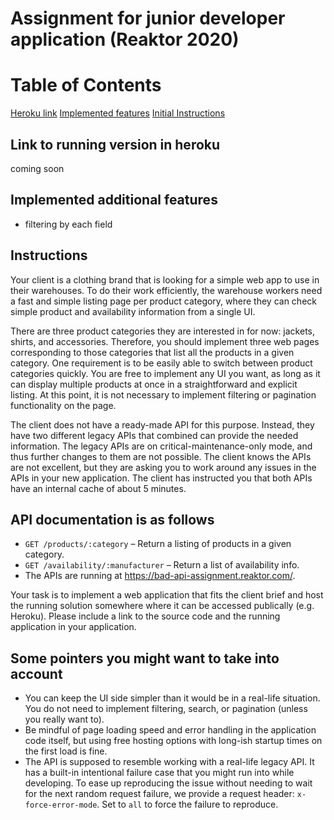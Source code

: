# Assignment for junior developer application (Reaktor 2020)

# Table of Contents
[Heroku link]()
[Implemented features](https://github.com/ematan/warehouse-front#implementation)
[Initial Instructions](https://github.com/ematan/warehouse-front#instructions)

Link to running version in heroku
--------------------------------
coming soon

Implemented additional features
--------------
- filtering by each field


Instructions
------------
Your client is a clothing brand that is looking for a simple web app to use in their warehouses. To do their work efficiently, the warehouse workers need a fast and simple listing page per product category, where they can check simple product and availability information from a single UI.

There are three product categories they are interested in for now: jackets, shirts, and accessories. Therefore, you should implement three web pages corresponding to those categories that list all the products in a given category. One requirement is to be easily able to switch between product categories quickly. You are free to implement any UI you want, as long as it can display multiple products at once in a straightforward and explicit listing. At this point, it is not necessary to implement filtering or pagination functionality on the page.

The client does not have a ready-made API for this purpose. Instead, they have two different legacy APIs that combined can provide the needed information. The legacy APIs are on critical-maintenance-only mode, and thus further changes to them are not possible. The client knows the APIs are not excellent, but they are asking you to work around any issues in the APIs in your new application. The client has instructed you that both APIs have an internal cache of about 5 minutes.

API documentation is as follows
-------------------------------

- `GET /products/:category` – Return a listing of products in a given category.
- `GET /availability/:manufacturer` – Return a list of availability info.
- The APIs are running at https://bad-api-assignment.reaktor.com/.

Your task is to implement a web application that fits the client brief and host the running solution somewhere where it can be accessed publically (e.g. Heroku). Please include a link to the source code and the running application in your application.

Some pointers you might want to take into account
-------------------------------------------------

- You can keep the UI side simpler than it would be in a real-life situation. You do not need to implement filtering, search, or pagination (unless you really want to).
- Be mindful of page loading speed and error handling in the application code itself, but using free hosting options with long-ish startup times on the first load is fine.
- The API is supposed to resemble working with a real-life legacy API. It has a built-in intentional failure case that you might run into while developing. To ease up reproducing the issue without needing to wait for the next random request failure, we provide a request header: `x-force-error-mode`. Set to `all` to force the failure to reproduce.